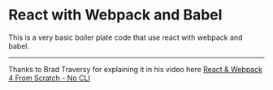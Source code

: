 # React with Webpack and Babel

This is a very basic boiler plate code that use react with webpack and babel.
___
Thanks to Brad Traversy for explaining it in his video here [React & Webpack 4 From Scratch - No CLI](https://www.youtube.com/watch?v=deyxI-6C2u4)
